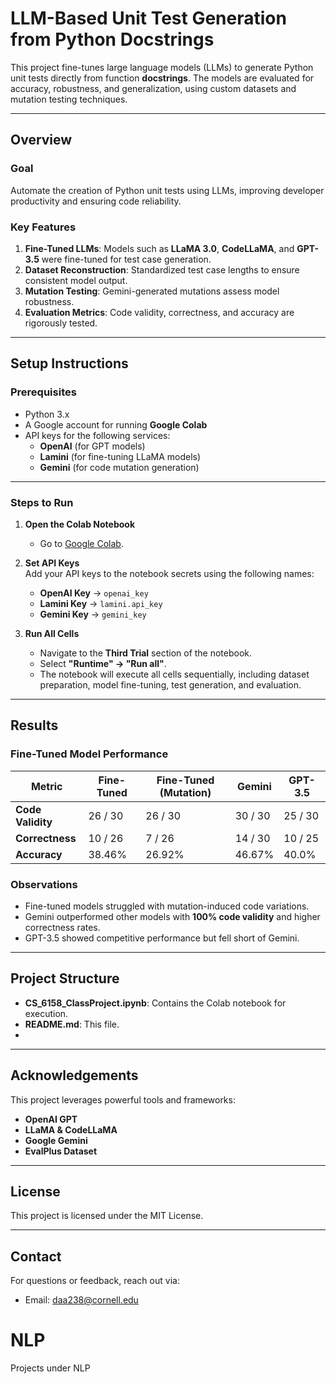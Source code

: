 # **LLM-Based Unit Test Generation from Python Docstrings**  

This project fine-tunes large language models (LLMs) to generate Python unit tests directly from function **docstrings**. The models are evaluated for accuracy, robustness, and generalization, using custom datasets and mutation testing techniques.

---

## **Overview**  

### **Goal**  
Automate the creation of Python unit tests using LLMs, improving developer productivity and ensuring code reliability.

### **Key Features**  
1. **Fine-Tuned LLMs**: Models such as **LLaMA 3.0**, **CodeLLaMA**, and **GPT-3.5** were fine-tuned for test case generation.  
2. **Dataset Reconstruction**: Standardized test case lengths to ensure consistent model output.  
3. **Mutation Testing**: Gemini-generated mutations assess model robustness.  
4. **Evaluation Metrics**: Code validity, correctness, and accuracy are rigorously tested.  

---

## **Setup Instructions**  

### **Prerequisites**  
- Python 3.x  
- A Google account for running **Google Colab**  
- API keys for the following services:  
   - **OpenAI** (for GPT models)  
   - **Lamini** (for fine-tuning LLaMA models)  
   - **Gemini** (for code mutation generation)  

---

### **Steps to Run**  

1. **Open the Colab Notebook**  
   - Go to [Google Colab]([https://colab.research.google.com/](https://colab.research.google.com/drive/1V9_Mc1qwXkxoO3GYZzcQjF8EpfXL3Nk8?usp=sharing)).  

2. **Set API Keys**  
   Add your API keys to the notebook secrets using the following names:  
   - **OpenAI Key** → `openai_key`  
   - **Lamini Key** → `lamini.api_key`  
   - **Gemini Key** → `gemini_key`  

4. **Run All Cells**  
   - Navigate to the **Third Trial** section of the notebook.  
   - Select **"Runtime" → "Run all"**.  
   - The notebook will execute all cells sequentially, including dataset preparation, model fine-tuning, test generation, and evaluation.  

---

## **Results**  

### Fine-Tuned Model Performance  
| Metric           | Fine-Tuned | Fine-Tuned (Mutation) | Gemini  | GPT-3.5 |  
|------------------|------------|-----------------------|---------|---------|  
| **Code Validity**| 26 / 30    | 26 / 30              | 30 / 30 | 25 / 30 |  
| **Correctness**  | 10 / 26    | 7 / 26               | 14 / 30 | 10 / 25 |  
| **Accuracy**     | 38.46%     | 26.92%               | 46.67%  | 40.0%   |  

### Observations  
- Fine-tuned models struggled with mutation-induced code variations.  
- Gemini outperformed other models with **100% code validity** and higher correctness rates.  
- GPT-3.5 showed competitive performance but fell short of Gemini.  

---

## **Project Structure**  
- **CS_6158_ClassProject.ipynb**: Contains the Colab notebook for execution.  
- **README.md**: This file.
- 
---

## **Acknowledgements**  
This project leverages powerful tools and frameworks:  
- **OpenAI GPT**  
- **LLaMA & CodeLLaMA**  
- **Google Gemini**  
- **EvalPlus Dataset**  

---

## **License**  
This project is licensed under the MIT License.  

---

## **Contact**  
For questions or feedback, reach out via:  
- Email: daa238@cornell.edu
# NLP
Projects under NLP
